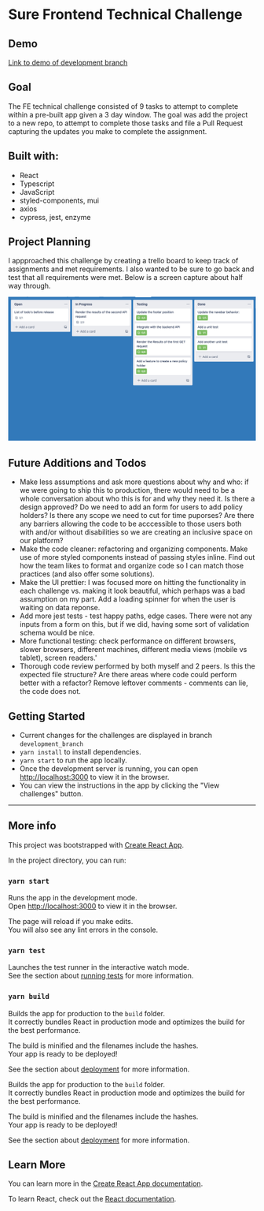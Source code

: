 # Sure Frontend Technical Challenge

## Demo
 [Link to demo of development branch](https://surefechallenge.surge.sh/)

## Goal
The FE technical challenge consisted of 9 tasks to attempt to complete within a pre-built app given a 3 day window. The goal was add the project to a new repo, to attempt to complete those tasks and file a Pull Request capturing the updates you make to complete the assignment.

## Built with: 
  * React
  * Typescript
  * JavaScript
  * styled-components, mui
  * axios
  * cypress, jest, enzyme

## Project Planning
I appproached this challenge by creating a trello board to keep track of assignments and met requirements. I also wanted to be sure to go back and test that all requirements were met. Below is a screen capture about half way through. 
<p align='center'>
    <img src='public/trello.png' alt='project dashboard'></img>
</p>

## Future Additions and Todos
 * Make less assumptions and ask more questions about why and who: if we were going to ship this to production, there would need to be a whole conversation about who this is for and why they need it. Is there a design approved? Do we need to add an form for users to add policy holders? Is there any scope we need to cut for time puporses? Are there any barriers allowing the code to be acccessible to those users both with and/or without disabilities so we are creating an inclusive space on our platform?
 * Make the code cleaner: refactoring and organizing components. Make use of more styled components instead of passing styles inline. Find out how the team likes to format and organize code so I can match those practices (and also offer some solutions).
 * Make the UI prettier: I was focused more on hitting the functionality in each challenge vs. making it look beautiful, which perhaps was a bad assumption on my part. Add a loading spinner for when the user is waiting on data reponse.
 * Add more jest tests - test happy paths, edge cases. There were not any inputs from a form on this, but if we did, having some sort of validation schema would be nice.
 * More functional testing: check performance on different browsers, slower browsers, different machines, different media views (mobile vs tablet), screen readers.'
 * Thorough code review performed by both myself and 2 peers. Is this the expected file structure? Are there areas where code could perform better with a refactor? Remove leftover comments - comments can lie, the code does not.


## Getting Started
* Current changes for the challenges are displayed in branch `development_branch`
* `yarn install` to install dependencies.
* `yarn start` to run the app locally.
* Once the development server is running, you can open [http://localhost:3000](http://localhost:3000) to view it in the browser.
* You can view the instructions in the app by clicking the "View challenges" button.
___
## More info

This project was bootstrapped with [Create React App](https://github.com/facebook/create-react-app).

In the project directory, you can run:

### `yarn start`

Runs the app in the development mode.\
Open [http://localhost:3000](http://localhost:3000) to view it in the browser.

The page will reload if you make edits.\
You will also see any lint errors in the console.

### `yarn test`

Launches the test runner in the interactive watch mode.\
See the section about [running tests](https://facebook.github.io/create-react-app/docs/running-tests) for more information.

### `yarn build`

Builds the app for production to the `build` folder.\
It correctly bundles React in production mode and optimizes the build for the best performance.

The build is minified and the filenames include the hashes.\
Your app is ready to be deployed!

See the section about [deployment](https://facebook.github.io/create-react-app/docs/deployment) for more information.

Builds the app for production to the `build` folder.\
It correctly bundles React in production mode and optimizes the build for the best performance.

The build is minified and the filenames include the hashes.\
Your app is ready to be deployed!

See the section about [deployment](https://facebook.github.io/create-react-app/docs/deployment) for more information.

## Learn More

You can learn more in the [Create React App documentation](https://facebook.github.io/create-react-app/docs/getting-started).

To learn React, check out the [React documentation](https://reactjs.org/).
